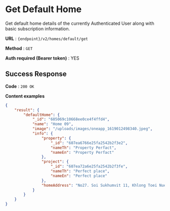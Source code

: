 # Get Default Home

Get default home details of the currently Authenticated User along with basic
subscription information.

**URL** : `{endpoint}/v2/homes/default/get`

**Method** : `GET`

**Auth required (Bearer token)** : YES

## Success Response

**Code** : `200 OK`

**Content examples**


```json
{
    "result": {
        "defaultHome": {
            "_id": "605069c10668ee0ce4f4ffd4",
            "name": "Home 09",
            "image": "/uploads/images/oneapp_1619012498340.jpeg",
            "info": {
                "property": {
                    "_id": "607ea6766e25fa2542b2f3e2",
                    "nameTh": "Property Perfact",
                    "nameEn": "Property Perfact"
                },
                "project": {
                    "_id": "607ea72a6e25fa2542b2f3fe",
                    "nameTh": "Perfect place",
                    "nameEn": "Perfect place"
                },
                "homeAddress": "No27. Soi Sukhumvit 11, Khlong Toei Nuea, Watthana, Bangkok 10110"
            }
        }
    }
}
```